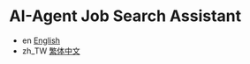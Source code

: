 # AI-Agent Job Search Assistant


- en [English](Readme/README_EN.md)
- zh_TW [繁体中文](Readme/README_zh_TW.md)

